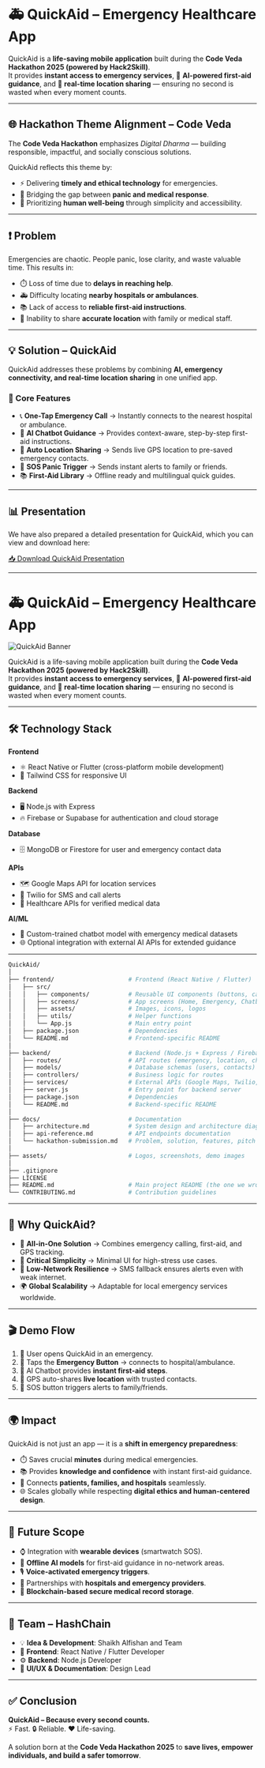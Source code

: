 # 🚑 QuickAid – Emergency Healthcare App  

QuickAid is a **life-saving mobile application** built during the **Code Veda Hackathon 2025 (powered by Hack2Skill)**.  
It provides **instant access to emergency services**, 🤖 **AI-powered first-aid guidance**, and 📍 **real-time location sharing** — ensuring no second is wasted when every moment counts.  

---

## 🌐 Hackathon Theme Alignment – Code Veda  

The **Code Veda Hackathon** emphasizes *Digital Dharma* — building responsible, impactful, and socially conscious solutions.  

QuickAid reflects this theme by:  
- ⚡ Delivering **timely and ethical technology** for emergencies.  
- 🤝 Bridging the gap between **panic and medical response**.  
- 💙 Prioritizing **human well-being** through simplicity and accessibility.  

---

## ❗ Problem  

Emergencies are chaotic. People panic, lose clarity, and waste valuable time. This results in:  
- ⏱️ Loss of time due to **delays in reaching help**.  
- 🚑 Difficulty locating **nearby hospitals or ambulances**.  
- 📚 Lack of access to **reliable first-aid instructions**.  
- 📍 Inability to share **accurate location** with family or medical staff.  

---

## 💡 Solution – QuickAid  

QuickAid addresses these problems by combining **AI, emergency connectivity, and real-time location sharing** in one unified app.  

### 🔹 Core Features  
- 📞 **One-Tap Emergency Call** → Instantly connects to the nearest hospital or ambulance.  
- 🤖 **AI Chatbot Guidance** → Provides context-aware, step-by-step first-aid instructions.  
- 📍 **Auto Location Sharing** → Sends live GPS location to pre-saved emergency contacts.  
- 🚨 **SOS Panic Trigger** → Sends instant alerts to family or friends.  
- 📚 **First-Aid Library** → Offline ready and multilingual quick guides.  

---

## 📊 Presentation  

We have also prepared a detailed presentation for QuickAid, which you can view and download here:  

[📥 Download QuickAid Presentation](https://drive.google.com/file/d/1kfaMZ1Gp5kwIHEyXgZvSCwjbhP_014M8/view?usp=sharing)  


---

# 🚑 QuickAid – Emergency Healthcare App  

![QuickAid Banner](./assets/quickaid-banner.png)

QuickAid is a life-saving mobile application built during the **Code Veda Hackathon 2025 (powered by Hack2Skill)**.  
It provides **instant access to emergency services**, 🤖 **AI-powered first-aid guidance**, and 📍 **real-time location sharing** — ensuring no second is wasted when every moment counts.

---

## 🛠️ Technology Stack  

**Frontend**  
- ⚛️ React Native or Flutter (cross-platform mobile development)  
- 🎨 Tailwind CSS for responsive UI  

**Backend**  
- 🖥️ Node.js with Express  
- 🔥 Firebase or Supabase for authentication and cloud storage  

**Database**  
- 🗄️ MongoDB or Firestore for user and emergency contact data  

**APIs**  
- 🗺️ Google Maps API for location services  
- 📲 Twilio for SMS and call alerts  
- 🏥 Healthcare APIs for verified medical data  

**AI/ML**  
- 🤖 Custom-trained chatbot model with emergency medical datasets  
- 🌐 Optional integration with external AI APIs for extended guidance  

---

```bash
QuickAid/
│
├── frontend/                     # Frontend (React Native / Flutter)
│   ├── src/
│   │   ├── components/           # Reusable UI components (buttons, cards, etc.)
│   │   ├── screens/              # App screens (Home, Emergency, Chatbot, etc.)
│   │   ├── assets/               # Images, icons, logos
│   │   ├── utils/                # Helper functions
│   │   └── App.js                # Main entry point
│   ├── package.json              # Dependencies
│   └── README.md                 # Frontend-specific README
│
├── backend/                      # Backend (Node.js + Express / Firebase Functions)
│   ├── routes/                   # API routes (emergency, location, chatbot)
│   ├── models/                   # Database schemas (users, contacts)
│   ├── controllers/              # Business logic for routes
│   ├── services/                 # External APIs (Google Maps, Twilio, etc.)
│   ├── server.js                 # Entry point for backend server
│   ├── package.json              # Dependencies
│   └── README.md                 # Backend-specific README
│
├── docs/                         # Documentation
│   ├── architecture.md           # System design and architecture diagrams
│   ├── api-reference.md          # API endpoints documentation
│   └── hackathon-submission.md   # Problem, solution, features, pitch notes
│
├── assets/                       # Logos, screenshots, demo images
│
├── .gitignore
├── LICENSE
├── README.md                     # Main project README (the one we wrote earlier)
└── CONTRIBUTING.md               # Contribution guidelines
```

---

## 🌟 Why QuickAid?  

- 🧩 **All-in-One Solution** → Combines emergency calling, first-aid, and GPS tracking.  
- 🎯 **Critical Simplicity** → Minimal UI for high-stress use cases.  
- 📶 **Low-Network Resilience** → SMS fallback ensures alerts even with weak internet.  
- 🌍 **Global Scalability** → Adaptable for local emergency services worldwide.  

---

## 🎬 Demo Flow  

1. 👤 User opens QuickAid in an emergency.  
2. 🔴 Taps the **Emergency Button** → connects to hospital/ambulance.  
3. 🤖 AI Chatbot provides **instant first-aid steps**.  
4. 📍 GPS auto-shares **live location** with trusted contacts.  
5. 🚨 SOS button triggers alerts to family/friends.  

---

## 🌍 Impact  

QuickAid is not just an app — it is a **shift in emergency preparedness**:  
- ⏱️ Saves crucial **minutes** during medical emergencies.  
- 📚 Provides **knowledge and confidence** with instant first-aid guidance.  
- 🤝 Connects **patients, families, and hospitals** seamlessly.  
- 🌐 Scales globally while respecting **digital ethics and human-centered design**.  

---

## 🔮 Future Scope  

- ⌚ Integration with **wearable devices** (smartwatch SOS).  
- 📶 **Offline AI models** for first-aid guidance in no-network areas.  
- 🎙️ **Voice-activated emergency triggers**.  
- 🏥 Partnerships with **hospitals and emergency providers**.  
- 🔗 **Blockchain-based secure medical record storage**.  

---

## 👥 Team – HashChain  

- 💡 **Idea & Development**: Shaikh Alfishan and Team  
- 🎨 **Frontend**: React Native / Flutter Developer  
- ⚙️ **Backend**: Node.js Developer  
- 📝 **UI/UX & Documentation**: Design Lead  

---

## ✅ Conclusion  

**QuickAid – Because every second counts.**  
⚡ Fast. 🔒 Reliable. ❤️ Life-saving.  

A solution born at the **Code Veda Hackathon 2025** to **save lives, empower individuals, and build a safer tomorrow**.  
